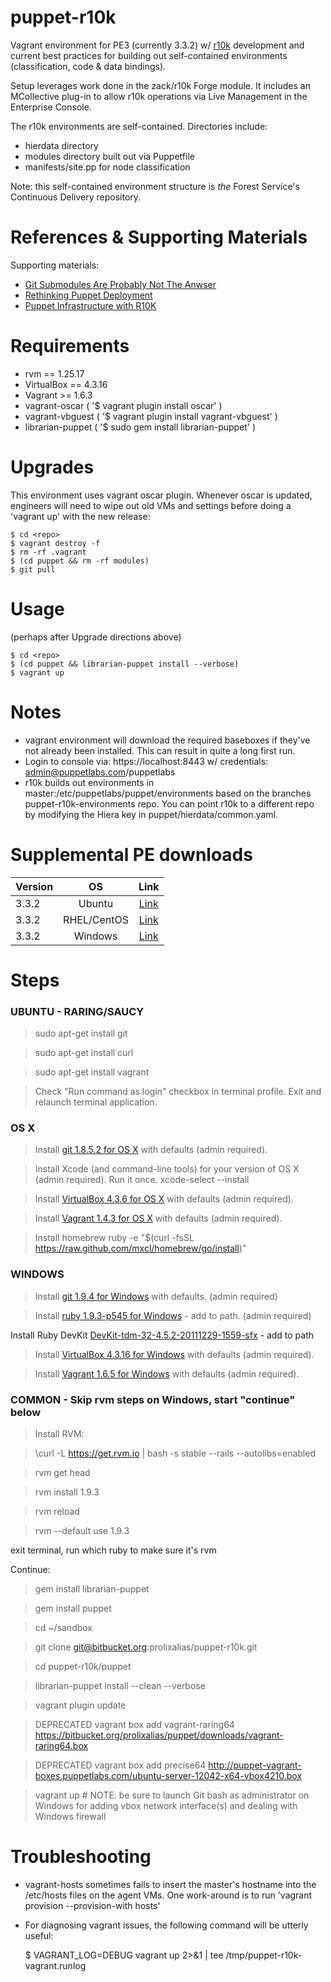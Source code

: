 # puppet-r10k

Vagrant environment for PE3 (currently 3.3.2) w/ [r10k](http://github.com/adrienthebo/r10k) development and current best practices for building out self-contained environments (classification, code & data bindings).

Setup leverages work done in the zack/r10k Forge module. It includes an MCollective plug-in to allow r10k operations via Live
Management in the Enterprise Console.

The r10k environments are self-contained. Directories include:

  * hierdata directory
  * modules directory built out via Puppetfile
  * manifests/site.pp for node classification

Note: this self-contained environment structure is *the* Forest Service's Continuous Delivery repository.

# References & Supporting Materials

Supporting materials:

  * [Git Submodules Are Probably Not The Anwser](http://somethingsinistral.net/blog/git-submodules-are-probably-not-the-answer/)
  * [Rethinking Puppet Deployment](http://somethingsinistral.net/blog/rethinking-puppet-deployment/)
  * [Puppet Infrastructure with R10K](http://terrarum.net/administration/puppet-infrastructure-with-r10k.html)

# Requirements
  * rvm == 1.25.17
  * VirtualBox == 4.3.16
  * Vagrant >= 1.6.3
  * vagrant-oscar ( '$ vagrant plugin install oscar' )
  * vagrant-vbguest ( '$ vagrant plugin install vagrant-vbguest' )
  * librarian-puppet ( '$ sudo gem install librarian-puppet' )

# Upgrades
This environment uses vagrant oscar plugin. Whenever oscar is updated, engineers will need to wipe out old VMs and settings
before doing a 'vagrant up' with the new release:
  
    $ cd <repo>
    $ vagrant destroy -f
    $ rm -rf .vagrant
    $ (cd puppet && rm -rf modules)
    $ git pull

# Usage 
(perhaps after Upgrade directions above)

    $ cd <repo>
    $ (cd puppet && librarian-puppet install --verbose)
    $ vagrant up

# Notes
  * vagrant environment will download the required baseboxes if they've not already been installed. This can result in quite a long first run.
  * Login to console via: https://localhost:8443   w/ credentials:  admin@puppetlabs.com/puppetlabs
  * r10k builds out environments in master:/etc/puppetlabs/puppet/environments based on the branches puppet-r10k-environments repo. You can point r10k to a different repo by modifying the Hiera key in puppet/hierdata/common.yaml.

# Supplemental PE downloads
| Version | OS | Link |
| ------------- |:-------------:|:-----:|
| 3.3.2 | Ubuntu      | [Link](http://s3.amazonaws.com/pe-builds/released/3.3.2/puppet-enterprise-3.3.2-ubuntu-14.04-amd64.tar.gz) |
| 3.3.2 | RHEL/CentOS | [Link](http://s3.amazonaws.com/pe-builds/released/3.3.2/puppet-enterprise-3.3.2-el-6-x86_64.tar.gz) |
| 3.3.2 | Windows     | [Link](http://s3.amazonaws.com/pe-builds/released/3.3.2/puppet-enterprise-3.3.2.msi) |

# Steps

### UBUNTU - RARING/SAUCY

>sudo apt-get install git

>sudo apt-get install curl

>sudo apt-get install vagrant

>Check "Run command as login" checkbox in terminal profile. Exit and relaunch terminal application.


### OS X

>Install [git 1.8.5.2 for OS X](http://sourceforge.net/projects/git-osx-installer/files/git-1.8.5.2-intel-universal-snow-leopard.dmg/download) with defaults (admin required). 

>Install Xcode (and command-line tools) for your version of OS X (admin required). Run it once.
>xcode-select --install

>Install [VirtualBox 4.3.6 for OS X](http://download.virtualbox.org/virtualbox/4.3.6/VirtualBox-4.3.6-91406-OSX.dmg) with defaults (admin required).

>Install [Vagrant 1.4.3 for OS X](https://dl.bintray.com/mitchellh/vagrant/Vagrant-1.4.3.dmg) with defaults (admin required).

>Install homebrew
>ruby -e "$(curl -fsSL https://raw.github.com/mxcl/homebrew/go/install)"


### WINDOWS

>Install [git 1.9.4 for Windows](http://git-scm.com/download/win) with defaults. (admin required)

>Install [ruby 1.9.3-p545 for Windows](http://dl.bintray.com/oneclick/rubyinstaller/rubyinstaller-1.9.3-p545.exe?direct) - add to path. (admin required)

Install Ruby DevKit [DevKit-tdm-32-4.5.2-20111229-1559-sfx](https://github.com/downloads/oneclick/rubyinstaller/DevKit-tdm-32-4.5.2-20111229-1559-sfx.exe) - add to path

>Install [VirtualBox 4.3.16 for Windows](http://download.virtualbox.org/virtualbox/4.3.16/VirtualBox-4.3.16-95972-Win.exe) with defaults (admin required).

>Install [Vagrant 1.6.5 for Windows](https://dl.bintray.com/mitchellh/vagrant/Vagrant_1.6.5.msi) with defaults (admin required).


### COMMON - Skip rvm steps on Windows, start "continue" below

>Install RVM:

>\curl -L https://get.rvm.io | bash -s stable --rails --autolibs=enabled

>rvm get head

>rvm install 1.9.3

>rvm reload

>rvm --default use 1.9.3

exit terminal, run which ruby to make sure it's rvm

Continue:

>gem install librarian-puppet

>gem install puppet

>cd ~/sandbox

>git clone git@bitbucket.org:prolixalias/puppet-r10k.git

>cd puppet-r10k/puppet

>librarian-puppet install --clean --verbose

>vagrant plugin update

>DEPRECATED vagrant box add vagrant-raring64 https://bitbucket.org/prolixalias/puppet/downloads/vagrant-raring64.box

>DEPRECATED vagrant box add precise64 http://puppet-vagrant-boxes.puppetlabs.com/ubuntu-server-12042-x64-vbox4210.box

>vagrant up  # NOTE: be sure to launch Git bash as administrator on Windows for adding vbox network interface(s) and dealing with Windows firewall


# Troubleshooting
  * vagrant-hosts sometimes fails to insert the master's hostname into the /etc/hosts files on the agent VMs. One work-around is to run 'vagrant provision --provision-with hosts'
  * For diagnosing vagrant issues, the following command will be utterly useful:

    $ VAGRANT_LOG=DEBUG vagrant up 2>&1 | tee /tmp/puppet-r10k-vagrant.runlog
